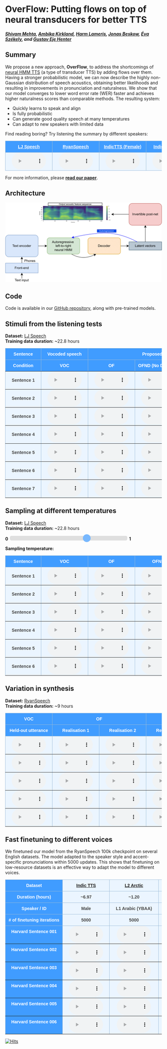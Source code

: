 <!DOCTYPE html >
<head>
<link rel="apple-touch-icon" sizes="180x180" href="favicon/apple-touch-icon.png">
<link rel="icon" type="image/x-icon" href="favicon.ico">
<link rel="manifest" href="/site.webmanifest">
<link rel="mask-icon" href="/safari-pinned-tab.svg" color="#5bbad5">
<meta name="msapplication-TileColor" content="#da532c">
<meta charset="UTF-8">
<meta name="theme-color" content="#ffffff">
<meta name="description" content="This page presents listening examples for our new TTS model OverFlow, links to code, pretrained models, and our paper.">
<meta property="og:image" content="images/social_preview.jpg" />
</head>

# OverFlow: Putting flows on top of neural transducers for better TTS
##### [Shivam Mehta][shivam_profile], [Ambika Kirkland][ambika_profile], [Harm Lameris][harm_profile], [Jonas Beskow][jonas_profile], [Éva Székely][eva_profile], and [Gustav Eje Henter][gustav_profile]

[arxiv_link]: https://arxiv.org/abs/2211.06892
[github_link]: https://github.com/shivammehta25/OverFlow
[shivam_profile]: https://www.kth.se/profile/smehta
[ambika_profile]: https://www.kth.se/profile/kirkland
[harm_profile]: https://www.kth.se/profile/lameris
[eva_profile]: https://www.kth.se/profile/szekely
[jonas_profile]: https://www.kth.se/profile/beskow
[gustav_profile]: https://people.kth.se/~ghe/
[HiFi_GAN_LJ_FT_V1_link]: https://github.com/jik876/hifi-gan#pretrained-model
[Neural_HMM_link]: https://shivammehta25.github.io/Neural-HMM/
[RyanSpeech_link]: https://arxiv.org/abs/2106.08468
[L2_arctic_link]: https://psi.engr.tamu.edu/l2-arctic-corpus/
[Indic-TTS_link]: https://www.iitm.ac.in/donlab/tts/index.php
[SLR70_link]: https://www.openslr.org/70/
[LibriTTS_British_link]: https://github.com/OscarVanL/LibriTTS-British-Accents

<style type="text/css">
  .tg {
    border-collapse: collapse;
    border-color: #9ABAD9;
    border-spacing: 0;
  }

  .tg td {
    background-color: #EBF5FF;
    border-color: #9ABAD9;
    border-style: solid;
    border-width: 1px;
    color: #444;
    font-family: Arial, sans-serif;
    font-size: 14px;
    overflow: hidden;
    padding: 0px 20px;
    word-break: normal;
    font-weight: bold;
    vertical-align: middle;
    horizontal-align: center;
    white-space: nowrap;
  }

  .tg th {
    background-color: #409cff;
    border-color: #9ABAD9;
    border-style: solid;
    border-width: 1px;
    color: #fff;
    font-family: Arial, sans-serif;
    font-size: 14px;
    font-weight: normal;
    overflow: hidden;
    padding: 0px 20px;
    word-break: normal;
    font-weight: bold;
    vertical-align: middle;
    horizontal-align: center;
    white-space: nowrap;
    padding: 10px;
    margin: auto;
  }

  .tg .tg-0pky {
    border-color: inherit;
    text-align: center;
    vertical-align: top,
  }

  .tg .tg-fymr {
    border-color: inherit;
    font-weight: bold;
    text-align: center;
    vertical-align: top
  }
  .slider {
  -webkit-appearance: none;
  width: 75%;
  height: 15px;
  border-radius: 5px;
  background: #d3d3d3;
  outline: none;
  opacity: 0.7;
  -webkit-transition: .2s;
  transition: opacity .2s;
}

.slider::-webkit-slider-thumb {
  -webkit-appearance: none;
  appearance: none;
  width: 25px;
  height: 25px;
  border-radius: 50%;
  background: #409cff;
  cursor: pointer;
}

.slider::-moz-range-thumb {
  width: 25px;
  height: 25px;
  border-radius: 50%;
  background: #409cff;
  cursor: pointer;
}

audio {
    width: 110px;
}
</style>

## Summary

We propose a new approach, **OverFlow**, to address the shortcomings of [neural HMM TTS][Neural_HMM_link] (a type of transducer TTS) by adding flows over them. Having a stronger probabilistic model, we can now describe the highly non-Gaussian distribution of speech acoustics, obtaining better likelihoods and resulting in improvements in pronunciation and naturalness. We show that our model converges to lower word error rate (WER) faster and achieves higher naturalness scores than comparable methods. The resulting system:
* Quickly learns to speak and align
* Is fully probabilistic
* Can generate good quality speech at many temperatures
* Can adapt to new speakers with limited data

Find reading boring? Try listening the summary by different speakers:

<table class="tg">
  <thead>
    <tr>
      <th class="tg-fymr"><a href="https://keithito.com/LJ-Speech-Dataset/" style="color:white;">LJ Speech</a></th>
      <th class="tg-fymr"><a href="https://arxiv.org/abs/2106.08468" style="color:white;">RyanSpeech</a></th>
      <th class="tg-fymr"><a href="https://www.iitm.ac.in/donlab/tts/index.php" style="color:white;">IndicTTS (Female)</a></th>
      <th class="tg-fymr"><a href="https://www.iitm.ac.in/donlab/tts/index.php" style="color:white;">IndicTTS (Male)</a></th>
      <th class="tg-fymr"><a href="https://github.com/OscarVanL/LibriTTS-British-Accents" style="color:white;">L2 Arctic (Mandarin)</a></th>
    </tr>
  </thead>
  <tbody>
    <tr>
      <td>
        <audio id="audio-small" controls>
              <source src="./audio/OF/Summary/lj_summary.wav" type="audio/wav">
        </audio>
      </td>
      <td>
        <audio id="audio-small" controls>
              <source src="./audio/OF/Summary/ryan_summary.wav" type="audio/wav">
        </audio>
      </td>
      <td>
        <audio id="audio-small" controls>
              <source src="./audio/OF/Summary/indic_female_summary.wav" type="audio/wav">
        </audio>
      </td>
      <td>
        <audio id="audio-small" controls>
              <source src="./audio/OF/Summary/indic_male_summary.wav" type="audio/wav">
        </audio>
      </td>
      <td>
        <audio id="audio-small" controls>
              <source src="./audio/OF/Summary/mandarin_summary.wav" type="audio/wav">
        </audio>
      </td>
    </tr>
  </tbody>
</table>


For more information, please **[read our paper][arxiv_link]**.

## Architecture
<img src="images/model_architecture.png" alt="Architecture of OverFlow" width="650"/>


## Code

Code is available in our [GitHub repository][github_link], along with pre-trained models.

<!-- <script >
function playAudio(url) {
  new Audio(url).play();
  audio.play();
}
<img src='images/play.png' onclick="playAudio('./audio/VOC/ListeningTest/1.wav')" />

</script> -->
## Stimuli from the listening tests

<span style="font-weight: bold">Dataset:</span> [LJ Speech](https://keithito.com/LJ-Speech-Dataset/) <br>
<span style="font-weight: bold">Training data duration:</span> ~22.8 hours

<table class="tg">
  <thead>
    <tr>
      <th class="tg-0pky">Sentence</th>
      <th class="tg-0pky">Vocoded speech</th>
      <th class="tg-0pky" colspan="3">Proposed (OverFlow)</th>
      <th class="tg-0pky">Tacotron 2</th>
      <th class="tg-0pky">Glow-TTS</th>
      <th class="tg-0pky">Neural HMM TTS</th>
    </tr>
  </thead>
  <tbody>
    <tr>
      <th class="tg-fymr">Condition</th>
      <th class="tg-fymr">VOC</th>
      <th class="tg-fymr">OF</th>
      <th class="tg-fymr">OFND (No Dropout)</th>
      <th class="tg-fymr">OFZT (Zero Temperature)</th>
      <th class="tg-fymr">T2</th>
      <th class="tg-fymr">GTTS</th>
      <th class="tg-fymr">NHMM</th>
    </tr>
    <tr>
        <td nowrap class="tg-0pky">
            <span style="font-weight:bold">Sentence 1</span>
        </td>
        <td class="tg-0pky">
          <audio id="audio-small" controls>
            <source src="./audio/VOC/ListeningTest/1.wav" type="audio/wav">
          </audio>
        </td>
        <td class="tg-0pky">
          <audio id="audio-small" controls>
            <source src="./audio/OF/ListeningTest/1.wav" type="audio/wav">
          </audio>
        </td>
        <td class="tg-0pky">
          <audio id="audio-small" controls>
            <source src="./audio/OFND/ListeningTest/1.wav" type="audio/wav">
          </audio>
        </td>
        <td class="tg-0pky">
          <audio id="audio-small" controls>
            <source src="./audio/OFZT/ListeningTest/1.wav" type="audio/wav">
          </audio>
        </td>
        <td class="tg-0pky">
          <audio id="audio-small" controls>
            <source src="./audio/T2/ListeningTest/1.wav" type="audio/wav">
          </audio>
        </td>
        <td class="tg-0pky">
          <audio id="audio-small" controls>
            <source src="./audio/GTTS/ListeningTest/1.wav" type="audio/wav">
          </audio>
        </td>
        <td class="tg-0pky">
          <audio id="audio-small" controls>
            <source src="./audio/NHMM/ListeningTest/1.wav" type="audio/wav">
          </audio>
        </td>
    </tr>
    <tr>
        <td nowrap class="tg-0pky">
            <span style="font-weight:bold">Sentence 2</span>
        </td>
        <td class="tg-0pky">
          <audio id="audio-small" controls>
            <source src="./audio/VOC/ListeningTest/2.wav" type="audio/wav">
          </audio>
        </td>
        <td class="tg-0pky">
          <audio id="audio-small" controls>
            <source src="./audio/OF/ListeningTest/2.wav" type="audio/wav">
          </audio>
        </td>
        <td class="tg-0pky">
          <audio id="audio-small" controls>
            <source src="./audio/OFND/ListeningTest/2.wav" type="audio/wav">
          </audio>
        </td>
        <td class="tg-0pky">
          <audio id="audio-small" controls>
            <source src="./audio/OFZT/ListeningTest/2.wav" type="audio/wav">
          </audio>
        </td>
        <td class="tg-0pky">
          <audio id="audio-small" controls>
            <source src="./audio/T2/ListeningTest/2.wav" type="audio/wav">
          </audio>
        </td>
        <td class="tg-0pky">
          <audio id="audio-small" controls>
            <source src="./audio/GTTS/ListeningTest/2.wav" type="audio/wav">
          </audio>
        </td>
        <td class="tg-0pky">
          <audio id="audio-small" controls>
            <source src="./audio/NHMM/ListeningTest/2.wav" type="audio/wav">
          </audio>
        </td>
    </tr>
    <tr>
        <td nowrap class="tg-0pky">
            <span style="font-weight:bold">Sentence 3</span>
        </td>
        <td class="tg-0pky">
          <audio id="audio-small" controls>
            <source src="./audio/VOC/ListeningTest/3.wav" type="audio/wav">
          </audio>
        </td>
        <td class="tg-0pky">
          <audio id="audio-small" controls>
            <source src="./audio/OF/ListeningTest/3.wav" type="audio/wav">
          </audio>
        </td>
        <td class="tg-0pky">
          <audio id="audio-small" controls>
            <source src="./audio/OFND/ListeningTest/3.wav" type="audio/wav">
          </audio>
        </td>
        <td class="tg-0pky">
          <audio id="audio-small" controls>
            <source src="./audio/OFZT/ListeningTest/3.wav" type="audio/wav">
          </audio>
        </td>
        <td class="tg-0pky">
          <audio id="audio-small" controls>
            <source src="./audio/T2/ListeningTest/3.wav" type="audio/wav">
          </audio>
        </td>
        <td class="tg-0pky">
          <audio id="audio-small" controls>
            <source src="./audio/GTTS/ListeningTest/3.wav" type="audio/wav">
          </audio>
        </td>
        <td class="tg-0pky">
          <audio id="audio-small" controls>
            <source src="./audio/NHMM/ListeningTest/3.wav" type="audio/wav">
          </audio>
        </td>
    </tr>
    <tr>
        <td nowrap class="tg-0pky">
            <span style="font-weight:bold">Sentence 4</span>
        </td>
        <td class="tg-0pky">
          <audio id="audio-small" controls>
            <source src="./audio/VOC/ListeningTest/4.wav" type="audio/wav">
          </audio>
        </td>
        <td class="tg-0pky">
          <audio id="audio-small" controls>
            <source src="./audio/OF/ListeningTest/4.wav" type="audio/wav">
          </audio>
        </td>
        <td class="tg-0pky">
          <audio id="audio-small" controls>
            <source src="./audio/OFND/ListeningTest/4.wav" type="audio/wav">
          </audio>
        </td>
        <td class="tg-0pky">
          <audio id="audio-small" controls>
            <source src="./audio/OFZT/ListeningTest/4.wav" type="audio/wav">
          </audio>
        </td>
        <td class="tg-0pky">
          <audio id="audio-small" controls>
            <source src="./audio/T2/ListeningTest/4.wav" type="audio/wav">
          </audio>
        </td>
        <td class="tg-0pky">
          <audio id="audio-small" controls>
            <source src="./audio/GTTS/ListeningTest/4.wav" type="audio/wav">
          </audio>
        </td>
        <td class="tg-0pky">
          <audio id="audio-small" controls>
            <source src="./audio/NHMM/ListeningTest/4.wav" type="audio/wav">
          </audio>
        </td>
    </tr>
    <tr>
        <td nowrap class="tg-0pky">
            <span style="font-weight:bold">Sentence 5</span>
        </td>
        <td class="tg-0pky">
          <audio id="audio-small" controls>
            <source src="./audio/VOC/ListeningTest/5.wav" type="audio/wav">
          </audio>
        </td>
        <td class="tg-0pky">
          <audio id="audio-small" controls>
            <source src="./audio/OF/ListeningTest/5.wav" type="audio/wav">
          </audio>
        </td>
        <td class="tg-0pky">
          <audio id="audio-small" controls>
            <source src="./audio/OFND/ListeningTest/5.wav" type="audio/wav">
          </audio>
        </td>
        <td class="tg-0pky">
          <audio id="audio-small" controls>
            <source src="./audio/OFZT/ListeningTest/5.wav" type="audio/wav">
          </audio>
        </td>
        <td class="tg-0pky">
          <audio id="audio-small" controls>
            <source src="./audio/T2/ListeningTest/5.wav" type="audio/wav">
          </audio>
        </td>
        <td class="tg-0pky">
          <audio id="audio-small" controls>
            <source src="./audio/GTTS/ListeningTest/5.wav" type="audio/wav">
          </audio>
        </td>
        <td class="tg-0pky">
          <audio id="audio-small" controls>
            <source src="./audio/NHMM/ListeningTest/5.wav" type="audio/wav">
          </audio>
        </td>
    </tr>
    <tr>
        <td nowrap class="tg-0pky">
            <span style="font-weight:bold">Sentence 6</span>
        </td>
        <td class="tg-0pky">
          <audio id="audio-small" controls>
            <source src="./audio/VOC/ListeningTest/6.wav" type="audio/wav">
          </audio>
        </td>
        <td class="tg-0pky">
          <audio id="audio-small" controls>
            <source src="./audio/OF/ListeningTest/6.wav" type="audio/wav">
          </audio>
        </td>
        <td class="tg-0pky">
          <audio id="audio-small" controls>
            <source src="./audio/OFND/ListeningTest/6.wav" type="audio/wav">
          </audio>
        </td>
        <td class="tg-0pky">
          <audio id="audio-small" controls>
            <source src="./audio/OFZT/ListeningTest/6.wav" type="audio/wav">
          </audio>
        </td>
        <td class="tg-0pky">
          <audio id="audio-small" controls>
            <source src="./audio/T2/ListeningTest/6.wav" type="audio/wav">
          </audio>
        </td>
        <td class="tg-0pky">
          <audio id="audio-small" controls>
            <source src="./audio/GTTS/ListeningTest/6.wav" type="audio/wav">
          </audio>
        </td>
        <td class="tg-0pky">
          <audio id="audio-small" controls>
            <source src="./audio/NHMM/ListeningTest/6.wav" type="audio/wav">
          </audio>
        </td>
    </tr>
    <tr>
        <td nowrap class="tg-0pky">
            <span style="font-weight:bold">Sentence 7</span>
        </td>
        <td class="tg-0pky">
          <audio id="audio-small" controls>
            <source src="./audio/VOC/ListeningTest/7.wav" type="audio/wav">
          </audio>
        </td>
        <td class="tg-0pky">
          <audio id="audio-small" controls>
            <source src="./audio/OF/ListeningTest/7.wav" type="audio/wav">
          </audio>
        </td>
        <td class="tg-0pky">
          <audio id="audio-small" controls>
            <source src="./audio/OFND/ListeningTest/7.wav" type="audio/wav">
          </audio>
        </td>
        <td class="tg-0pky">
          <audio id="audio-small" controls>
            <source src="./audio/OFZT/ListeningTest/7.wav" type="audio/wav">
          </audio>
        </td>
        <td class="tg-0pky">
          <audio id="audio-small" controls>
            <source src="./audio/T2/ListeningTest/7.wav" type="audio/wav">
          </audio>
        </td>
        <td class="tg-0pky">
          <audio id="audio-small" controls>
            <source src="./audio/GTTS/ListeningTest/7.wav" type="audio/wav">
          </audio>
        </td>
        <td class="tg-0pky">
          <audio id="audio-small" controls>
            <source src="./audio/NHMM/ListeningTest/7.wav" type="audio/wav">
          </audio>
        </td>
    </tr>
  </tbody>
</table>


## Sampling at different temperatures

<span style="font-weight: bold">Dataset:</span> [LJ Speech](https://keithito.com/LJ-Speech-Dataset/) <br>
<span style="font-weight: bold">Training data duration:</span> ~22.8 hours


<div class="slidecontainer">
  <label for="myRange"><span style="font-weight:bold"> 0 </span></label>
  <input type="range" min="0" max="3" value="2" step="1" class="slider" id="myRange">
  <label for="myRange"><span style="font-weight:bold"> 1 </span> </label>
  <p><span style="font-weight:bold">Sampling temperature:</span> <span id="demo"></span>
  </p>
</div>
<table class="tg">
  <thead>
    <tr>
      <th class="tg-0pky">Sentence</th>
      <th class="tg-0pky">VOC</th>
      <th class="tg-0pky">OF</th>
      <th class="tg-0pky">OFND</th>
      <th class="tg-0pky">GTTS</th>
      <th class="tg-0pky">NHMM</th>
    </tr>
  </thead>
  <tbody>
    <tr>
      <td nowrap class="tg-0pky">
        <span style="font-weight:bold">Sentence 1</span>
      </td>
      <td class="tg-0pky">
        <audio controls>
          <source src="./audio/VOC/SamplingTemperature/1.wav" type="audio/wav">
        </audio>
      </td>
      <td class="tg-0pky">
        <audio controls id="OF_a_1">
          <source id="OF_s_1" src="./audio/OF/SamplingTemperature/1_667.wav" type="audio/wav">
        </audio>
      </td>
      <td class="tg-0pky">
        <audio controls id="OFND_a_1">
          <source id="OFND_s_1" src="./audio/OFND/SamplingTemperature/1_667.wav" type="audio/wav">
        </audio>
      </td>
      <td class="tg-0pky">
        <audio controls id="GTTS_a_1">
          <source id="GTTS_s_1" src="./audio/GTTS/SamplingTemperature/1_667.wav" type="audio/wav">
        </audio>
      </td>
      <td class="tg-0pky">
        <audio controls id="NHMM_a_1">
          <source id="NHMM_s_1" src="./audio/NHMM/SamplingTemperature/1_667.wav" type="audio/wav">
        </audio>
      </td>
    </tr>
    <tr>
      <td nowrap class="tg-0pky">
        <span style="font-weight:bold">Sentence 2</span>
      </td>
      <td class="tg-0pky">
        <audio controls>
          <source src="./audio/VOC/SamplingTemperature/2.wav" type="audio/wav">
        </audio>
      </td>
      <td class="tg-0pky">
        <audio controls id="OF_a_2">
          <source id="OF_s_2" src="./audio/OF/SamplingTemperature/2_667.wav" type="audio/wav">
        </audio>
      </td>
      <td class="tg-0pky">
        <audio controls id="OFND_a_2">
          <source id="OFND_s_2" src="./audio/OFND/SamplingTemperature/2_667.wav" type="audio/wav">
        </audio>
      </td>
      <td class="tg-0pky">
        <audio controls id="GTTS_a_2">
          <source id="GTTS_s_2" src="./audio/GTTS/SamplingTemperature/2_667.wav" type="audio/wav">
        </audio>
      </td>
      <td class="tg-0pky">
        <audio controls id="NHMM_a_2">
          <source id="NHMM_s_2" src="./audio/NHMM/SamplingTemperature/2_667.wav" type="audio/wav">
        </audio>
      </td>
    </tr>
    <tr>
      <td nowrap class="tg-0pky">
        <span style="font-weight:bold">Sentence 3</span>
      </td>
      <td class="tg-0pky">
        <audio controls>
          <source src="./audio/VOC/SamplingTemperature/3.wav" type="audio/wav">
        </audio>
      </td>
      <td class="tg-0pky">
        <audio controls id="OF_a_3">
          <source id="OF_s_3" src="./audio/OF/SamplingTemperature/3_667.wav" type="audio/wav">
        </audio>
      </td>
      <td class="tg-0pky">
        <audio controls id="OFND_a_3">
          <source id="OFND_s_3" src="./audio/OFND/SamplingTemperature/3_667.wav" type="audio/wav">
        </audio>
      </td>
      <td class="tg-0pky">
        <audio controls id="GTTS_a_3">
          <source id="GTTS_s_3" src="./audio/GTTS/SamplingTemperature/3_667.wav" type="audio/wav">
        </audio>
      </td>
      <td class="tg-0pky">
        <audio controls id="NHMM_a_3">
          <source id="NHMM_s_3" src="./audio/NHMM/SamplingTemperature/3_667.wav" type="audio/wav">
        </audio>
      </td>
    </tr>
    <tr>
      <td nowrap class="tg-0pky">
        <span style="font-weight:bold">Sentence 4</span>
      </td>
      <td class="tg-0pky">
        <audio controls>
          <source src="./audio/VOC/SamplingTemperature/4.wav" type="audio/wav">
        </audio>
      </td>
      <td class="tg-0pky">
        <audio controls id="OF_a_4">
          <source id="OF_s_4" src="./audio/OF/SamplingTemperature/4_667.wav" type="audio/wav">
        </audio>
      </td>
      <td class="tg-0pky">
        <audio controls id="OFND_a_4">
          <source id="OFND_s_4" src="./audio/OFND/SamplingTemperature/4_667.wav" type="audio/wav">
        </audio>
      </td>
      <td class="tg-0pky">
        <audio controls id="GTTS_a_4">
          <source id="GTTS_s_4" src="./audio/GTTS/SamplingTemperature/4_667.wav" type="audio/wav">
        </audio>
      </td>
      <td class="tg-0pky">
        <audio controls id="NHMM_a_4">
          <source id="NHMM_s_4" src="./audio/NHMM/SamplingTemperature/4_667.wav" type="audio/wav">
        </audio>
      </td>
    </tr>
    <tr>
      <td nowrap class="tg-0pky">
        <span style="font-weight:bold">Sentence 5</span>
      </td>
      <td class="tg-0pky">
        <audio controls>
          <source src="./audio/VOC/SamplingTemperature/5.wav" type="audio/wav">
        </audio>
      </td>
      <td class="tg-0pky">
        <audio controls id="OF_a_5">
          <source id="OF_s_5" src="./audio/OF/SamplingTemperature/5_667.wav" type="audio/wav">
        </audio>
      </td>
      <td class="tg-0pky">
        <audio controls id="OFND_a_5">
          <source id="OFND_s_5" src="./audio/OFND/SamplingTemperature/5_667.wav" type="audio/wav">
        </audio>
      </td>
      <td class="tg-0pky">
        <audio controls id="GTTS_a_5">
          <source id="GTTS_s_5" src="./audio/GTTS/SamplingTemperature/5_667.wav" type="audio/wav">
        </audio>
      </td>
      <td class="tg-0pky">
        <audio controls id="NHMM_a_5">
          <source id="NHMM_s_5" src="./audio/NHMM/SamplingTemperature/5_667.wav" type="audio/wav">
        </audio>
      </td>
    </tr>
    <tr>
      <td nowrap class="tg-0pky">
        <span style="font-weight:bold">Sentence 6</span>
      </td>
      <td class="tg-0pky">
        <audio controls>
          <source src="./audio/VOC/SamplingTemperature/6.wav" type="audio/wav">
        </audio>
      </td>
      <td class="tg-0pky">
        <audio controls id="OF_a_6">
          <source id="OF_s_6" src="./audio/OF/SamplingTemperature/6_667.wav" type="audio/wav">
        </audio>
      </td>
      <td class="tg-0pky">
        <audio controls id="OFND_a_6">
          <source id="OFND_s_6" src="./audio/OFND/SamplingTemperature/6_667.wav" type="audio/wav">
        </audio>
      </td>
      <td class="tg-0pky">
        <audio controls id="GTTS_a_6">
          <source id="GTTS_s_6" src="./audio/GTTS/SamplingTemperature/6_667.wav" type="audio/wav">
        </audio>
      </td>
      <td class="tg-0pky">
        <audio controls id="NHMM_a_6">
          <source id="NHMM_s_6" src="./audio/NHMM/SamplingTemperature/6_667.wav" type="audio/wav">
        </audio>
      </td>
    </tr>
  </tbody>
</table>


<script>
  const values = [0, 0.334, 0.667, 1];
  const n_sent = 6;
  const file_names = ['0', '334', '667', '1'];
  var slider = document.getElementById("myRange");
  var output = document.getElementById("demo");
  const systems = ["OF", "OFND", "GTTS", "NHMM"];

  let audios = [];
  // initialize audios
  for(let i=0; i<systems.length; i++){
    let row = [];
    for(let j=0; j< n_sent; j++){
      src_audio = {
        'src': document.getElementById(`${systems[i]}_s_${j+1}`),
        'audio': document.getElementById(`${systems[i]}_a_${j+1}`)
      }

      row.push(src_audio);
    }
    audios.push(row);
  }

  output.innerHTML = values[slider.value];
  slider.oninput = function() {
    output.innerHTML = values[this.value];

    for (let i = 0; i < systems.length; i++){
      let number = this.value;

      for (let j=0; j< n_sent; j++){
        audios[i][j]['src'].src = `./audio/${systems[i]}/SamplingTemperature/${j+1}_${file_names[number]}.wav`;
        audios[i][j]['audio'].load();
      }
    }
  }
</script>


## Variation in synthesis


<span style="font-weight: bold">Dataset:</span> [RyanSpeech](https://arxiv.org/abs/2106.08468) <br>
<span style="font-weight: bold">Training data duration:</span> ~9 hours


<table class="tg">
<thead>
  <tr>
    <th class="tg-0pky">VOC</th>
    <th class="tg-0pky" colspan="2">OF</th>
    <th class="tg-0pky" colspan="2">OFND</th>
    <th class="tg-0pky" colspan="2">OFZT</th>
  </tr>
  <tr>
    <th class="tg-0pky" nowrap>Held-out utterance</th>
    <th class="tg-0pky" nowrap>Realisation 1</th>
    <th class="tg-0pky" nowrap>Realisation 2</th>
    <th class="tg-0pky" nowrap>Realisation 1</th>
    <th class="tg-0pky" nowrap>Realisation 2</th>
    <th class="tg-0pky" nowrap>Realisation 1</th>
    <th class="tg-0pky" nowrap>Realisation 2</th>
  </tr>
</thead>
<tbody>
  <tr>
    <td class="tg-0pky">
      <audio id="audio-small" controls>
              <source src="./audio/VOC/RyanVariations/1.wav" type="audio/wav">
      </audio>
    </td>
    <td class="tg-0pky">
      <audio id="audio-small" controls>
              <source src="./audio/OF/RyanVariations/1a.wav" type="audio/wav">
      </audio>
    </td>
    <td class="tg-0pky">
      <audio id="audio-small" controls>
              <source src="./audio/OF/RyanVariations/1b.wav" type="audio/wav">
      </audio>
    </td>
    <td class="tg-0pky">
      <audio id="audio-small" controls>
              <source src="./audio/OFND/RyanVariations/1a.wav" type="audio/wav">
      </audio>
    </td>
    <td class="tg-0pky">
      <audio id="audio-small" controls>
              <source src="./audio/OFND/RyanVariations/1b.wav" type="audio/wav">
      </audio>
    </td>
    <td class="tg-0pky">
      <audio id="audio-small" controls>
              <source src="./audio/OFZT/RyanVariations/1a.wav" type="audio/wav">
      </audio>
    </td>
    <td class="tg-0pky">
      <audio id="audio-small" controls>
              <source src="./audio/OFZT/RyanVariations/1b.wav" type="audio/wav">
      </audio>
    </td>
  </tr>
    <tr>
    <td class="tg-0pky">
      <audio id="audio-small" controls>
              <source src="./audio/VOC/RyanVariations/2.wav" type="audio/wav">
      </audio>
    </td>
    <td class="tg-0pky">
      <audio id="audio-small" controls>
              <source src="./audio/OF/RyanVariations/2a.wav" type="audio/wav">
      </audio>
    </td>
    <td class="tg-0pky">
      <audio id="audio-small" controls>
              <source src="./audio/OF/RyanVariations/2b.wav" type="audio/wav">
      </audio>
    </td>
    <td class="tg-0pky">
      <audio id="audio-small" controls>
              <source src="./audio/OFND/RyanVariations/2a.wav" type="audio/wav">
      </audio>
    </td>
    <td class="tg-0pky">
      <audio id="audio-small" controls>
              <source src="./audio/OFND/RyanVariations/2b.wav" type="audio/wav">
      </audio>
    </td>
    <td class="tg-0pky">
      <audio id="audio-small" controls>
              <source src="./audio/OFZT/RyanVariations/2a.wav" type="audio/wav">
      </audio>
    </td>
    <td class="tg-0pky">
      <audio id="audio-small" controls>
              <source src="./audio/OFZT/RyanVariations/2b.wav" type="audio/wav">
      </audio>
    </td>
  </tr>
    <tr>
    <td class="tg-0pky">
      <audio id="audio-small" controls>
              <source src="./audio/VOC/RyanVariations/3.wav" type="audio/wav">
      </audio>
    </td>
    <td class="tg-0pky">
      <audio id="audio-small" controls>
              <source src="./audio/OF/RyanVariations/3a.wav" type="audio/wav">
      </audio>
    </td>
    <td class="tg-0pky">
      <audio id="audio-small" controls>
              <source src="./audio/OF/RyanVariations/3b.wav" type="audio/wav">
      </audio>
    </td>
    <td class="tg-0pky">
      <audio id="audio-small" controls>
              <source src="./audio/OFND/RyanVariations/3a.wav" type="audio/wav">
      </audio>
    </td>
    <td class="tg-0pky">
      <audio id="audio-small" controls>
              <source src="./audio/OFND/RyanVariations/3b.wav" type="audio/wav">
      </audio>
    </td>
    <td class="tg-0pky">
      <audio id="audio-small" controls>
              <source src="./audio/OFZT/RyanVariations/3a.wav" type="audio/wav">
      </audio>
    </td>
    <td class="tg-0pky">
      <audio id="audio-small" controls>
              <source src="./audio/OFZT/RyanVariations/3b.wav" type="audio/wav">
      </audio>
    </td>
  </tr>
    <tr>
    <td class="tg-0pky">
      <audio id="audio-small" controls>
              <source src="./audio/VOC/RyanVariations/4.wav" type="audio/wav">
      </audio>
    </td>
    <td class="tg-0pky">
      <audio id="audio-small" controls>
              <source src="./audio/OF/RyanVariations/4a.wav" type="audio/wav">
      </audio>
    </td>
    <td class="tg-0pky">
      <audio id="audio-small" controls>
              <source src="./audio/OF/RyanVariations/4b.wav" type="audio/wav">
      </audio>
    </td>
    <td class="tg-0pky">
      <audio id="audio-small" controls>
              <source src="./audio/OFND/RyanVariations/4a.wav" type="audio/wav">
      </audio>
    </td>
    <td class="tg-0pky">
      <audio id="audio-small" controls>
              <source src="./audio/OFND/RyanVariations/4b.wav" type="audio/wav">
      </audio>
    </td>
    <td class="tg-0pky">
      <audio id="audio-small" controls>
              <source src="./audio/OFZT/RyanVariations/4a.wav" type="audio/wav">
      </audio>
    </td>
    <td class="tg-0pky">
      <audio id="audio-small" controls>
              <source src="./audio/OFZT/RyanVariations/4b.wav" type="audio/wav">
      </audio>
    </td>
  </tr>
    <tr>
    <td class="tg-0pky">
      <audio id="audio-small" controls>
              <source src="./audio/VOC/RyanVariations/5.wav" type="audio/wav">
      </audio>
    </td>
    <td class="tg-0pky">
      <audio id="audio-small" controls>
              <source src="./audio/OF/RyanVariations/5a.wav" type="audio/wav">
      </audio>
    </td>
    <td class="tg-0pky">
      <audio id="audio-small" controls>
              <source src="./audio/OF/RyanVariations/5b.wav" type="audio/wav">
      </audio>
    </td>
    <td class="tg-0pky">
      <audio id="audio-small" controls>
              <source src="./audio/OFND/RyanVariations/5a.wav" type="audio/wav">
      </audio>
    </td>
    <td class="tg-0pky">
      <audio id="audio-small" controls>
              <source src="./audio/OFND/RyanVariations/5b.wav" type="audio/wav">
      </audio>
    </td>
    <td class="tg-0pky">
      <audio id="audio-small" controls>
              <source src="./audio/OFZT/RyanVariations/5a.wav" type="audio/wav">
      </audio>
    </td>
    <td class="tg-0pky">
      <audio id="audio-small" controls>
              <source src="./audio/OFZT/RyanVariations/5b.wav" type="audio/wav">
      </audio>
    </td>
  </tr>
</tbody>
</table>


## Fast finetuning to different voices

We finetuned our model from the RyanSpeech 100k checkpoint on several English datasets. The model adapted to the speaker style and accent-specific pronunciations within 5000 updates. This shows that finetuning on low-resource datasets is an effective way to adapt the model to different voices.


<table class="tg">
<thead>
  <tr>
    <th class="tg-fymr">Dataset</th>
    <td class="tg-0pky"><a href="https://www.iitm.ac.in/donlab/tts/index.php">Indic TTS</a></td>
    <td class="tg-0pky"><a href="https://psi.engr.tamu.edu/l2-arctic-corpus/">L2 Arctic</a></td>
    <td class="tg-0pky"><a href="https://psi.engr.tamu.edu/l2-arctic-corpus/">L2 Arctic</a></td>
    <td class="tg-0pky"><a href="https://github.com/OscarVanL/LibriTTS-British-Accents">LibriTTS-British</a></td>
    <td class="tg-0pky"><a href="https://www.openslr.org/70/">SLR70 (Nigerian English)</a></td>
  </tr>
    <tr>
    <th class="tg-fymr">Duration (hours)</th>
    <td class="tg-0pky">~6.97</td>
    <td class="tg-0pky">~1.20</td>
    <td class="tg-0pky">~1.08</td>
    <td class="tg-0pky">~0.44</td>
    <td class="tg-0pky">~0.45</td>
  </tr>
  <tr>
    <th class="tg-fymr">Speaker / ID</th>
    <td class="tg-0pky">Male</td>
    <td class="tg-0pky">L1 Arabic (YBAA)</td>
    <td class="tg-0pky">L1 Mandarin (TXHC)</td>
    <td class="tg-0pky">7700</td>
    <td class="tg-0pky">07508</td>
  </tr>
  <tr>
    <th class="tg-fymr"># of finetuning iterations</th>
    <td class="tg-0pky">5000</td>
    <td class="tg-0pky">5000</td>
    <td class="tg-0pky">5000</td>
    <td class="tg-0pky">5000</td>
    <td class="tg-0pky">5000</td>
  </tr>
  <!-- <tr>
    <th class="tg-fymr">Harvard Sentence #</th>
    <td class="tg-0pky"></td>
    <td class="tg-0pky"></td>
    <td class="tg-0pky"></td>
    <td class="tg-0pky"></td>
    <td class="tg-0pky"></td>
  </tr> -->
</thead>
<tbody>
  <tr>
    <th class="tg-fymr">Harvard Sentence 001</th>
    <td class="tg-0pky">
      <audio id="audio-small" controls>
              <source src="./audio/OF/DifferentSpeakers/Indian_1.wav" type="audio/wav">
      </audio>
    </td>
    <td class="tg-0pky">
      <audio id="audio-small" controls>
              <source src="./audio/OF/DifferentSpeakers/Arab_1.wav" type="audio/wav">
      </audio>
    </td>
    <td class="tg-0pky">
      <audio id="audio-small" controls>
              <source src="./audio/OF/DifferentSpeakers/Mandarin_1.wav" type="audio/wav">
      </audio>
    </td>
    <td class="tg-0pky">
      <audio id="audio-small" controls>
              <source src="./audio/OF/DifferentSpeakers/British_1.wav" type="audio/wav">
      </audio>
    </td>
    <td class="tg-0pky">
      <audio id="audio-small" controls>
              <source src="./audio/OF/DifferentSpeakers/Nigerian_1.wav" type="audio/wav">
      </audio>
    </td>
  </tr>
  <tr>
    <th class="tg-fymr">Harvard Sentence 002</th>
    <td class="tg-0pky">
      <audio id="audio-small" controls>
              <source src="./audio/OF/DifferentSpeakers/Indian_2.wav" type="audio/wav">
      </audio>
    </td>
    <td class="tg-0pky">
      <audio id="audio-small" controls>
              <source src="./audio/OF/DifferentSpeakers/Arab_2.wav" type="audio/wav">
      </audio>
    </td>
    <td class="tg-0pky">
      <audio id="audio-small" controls>
              <source src="./audio/OF/DifferentSpeakers/Mandarin_2.wav" type="audio/wav">
      </audio>
    </td>
    <td class="tg-0pky">
      <audio id="audio-small" controls>
              <source src="./audio/OF/DifferentSpeakers/British_2.wav" type="audio/wav">
      </audio>
    </td>
    <td class="tg-0pky">
      <audio id="audio-small" controls>
              <source src="./audio/OF/DifferentSpeakers/Nigerian_2.wav" type="audio/wav">
      </audio>
    </td>
  </tr>
  <tr>
    <th class="tg-fymr">Harvard Sentence 003</th>
    <td class="tg-0pky">
      <audio id="audio-small" controls>
              <source src="./audio/OF/DifferentSpeakers/Indian_3.wav" type="audio/wav">
      </audio>
    </td>
    <td class="tg-0pky">
      <audio id="audio-small" controls>
              <source src="./audio/OF/DifferentSpeakers/Arab_3.wav" type="audio/wav">
      </audio>
    </td>
    <td class="tg-0pky">
      <audio id="audio-small" controls>
              <source src="./audio/OF/DifferentSpeakers/Mandarin_3.wav" type="audio/wav">
      </audio>
    </td>
    <td class="tg-0pky">
      <audio id="audio-small" controls>
              <source src="./audio/OF/DifferentSpeakers/British_3.wav" type="audio/wav">
      </audio>
    </td>
    <td class="tg-0pky">
      <audio id="audio-small" controls>
              <source src="./audio/OF/DifferentSpeakers/Nigerian_3.wav" type="audio/wav">
      </audio>
    </td>
  </tr>
  <tr>
    <th class="tg-fymr">Harvard Sentence 004</th>
    <td class="tg-0pky">
      <audio id="audio-small" controls>
              <source src="./audio/OF/DifferentSpeakers/Indian_4.wav" type="audio/wav">
      </audio>
    </td>
    <td class="tg-0pky">
      <audio id="audio-small" controls>
              <source src="./audio/OF/DifferentSpeakers/Arab_4.wav" type="audio/wav">
      </audio>
    </td>
    <td class="tg-0pky">
      <audio id="audio-small" controls>
              <source src="./audio/OF/DifferentSpeakers/Mandarin_4.wav" type="audio/wav">
      </audio>
    </td>
    <td class="tg-0pky">
      <audio id="audio-small" controls>
              <source src="./audio/OF/DifferentSpeakers/British_4.wav" type="audio/wav">
      </audio>
    </td>
    <td class="tg-0pky">
      <audio id="audio-small" controls>
              <source src="./audio/OF/DifferentSpeakers/Nigerian_4.wav" type="audio/wav">
      </audio>
    </td>
  </tr>
  <tr>
    <th class="tg-fymr">Harvard Sentence 005</th>
    <td class="tg-0pky">
      <audio id="audio-small" controls>
              <source src="./audio/OF/DifferentSpeakers/Indian_5.wav" type="audio/wav">
      </audio>
    </td>
    <td class="tg-0pky">
      <audio id="audio-small" controls>
              <source src="./audio/OF/DifferentSpeakers/Arab_5.wav" type="audio/wav">
      </audio>
    </td>
    <td class="tg-0pky">
      <audio id="audio-small" controls>
              <source src="./audio/OF/DifferentSpeakers/Mandarin_5.wav" type="audio/wav">
      </audio>
    </td>
    <td class="tg-0pky">
      <audio id="audio-small" controls>
              <source src="./audio/OF/DifferentSpeakers/British_5.wav" type="audio/wav">
      </audio>
    </td>
    <td class="tg-0pky">
      <audio id="audio-small" controls>
              <source src="./audio/OF/DifferentSpeakers/Nigerian_5.wav" type="audio/wav">
      </audio>
    </td>
  </tr>
  <tr>
    <th class="tg-fymr">Harvard Sentence 006</th>
    <td class="tg-0pky">
      <audio id="audio-small" controls>
              <source src="./audio/OF/DifferentSpeakers/Indian_6.wav" type="audio/wav">
      </audio>
    </td>
    <td class="tg-0pky">
      <audio id="audio-small" controls>
              <source src="./audio/OF/DifferentSpeakers/Arab_6.wav" type="audio/wav">
      </audio>
    </td>
    <td class="tg-0pky">
      <audio id="audio-small" controls>
              <source src="./audio/OF/DifferentSpeakers/Mandarin_6.wav" type="audio/wav">
      </audio>
    </td>
    <td class="tg-0pky">
      <audio id="audio-small" controls>
              <source src="./audio/OF/DifferentSpeakers/British_6.wav" type="audio/wav">
      </audio>
    </td>
    <td class="tg-0pky">
      <audio id="audio-small" controls>
              <source src="./audio/OF/DifferentSpeakers/Nigerian_6.wav" type="audio/wav">
      </audio>
    </td>
  </tr>
</tbody>
</table>



[![Hits](https://hits.seeyoufarm.com/api/count/incr/badge.svg?url=https%3A%2F%2Fshivammehta25.github.io%2FOverFlow&count_bg=%23409CFF&title_bg=%23555555&icon=&icon_color=%23E7E7E7&title=hits&edge_flat=false)](https://hits.seeyoufarm.com)
